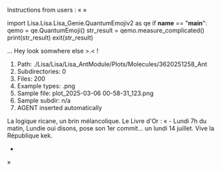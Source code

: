 Instructions from users : «
 »

import Lisa.Lisa.Lisa_Genie.QuantumEmojiv2 as qe
if __name__ == "__main__":
  qemo = qe.QuantumEmoji()
  str_result = qemo.measure_complicated()
  print(str_result)
  exit(str_result)

... Hey look somwhere else >.< !

1. Path: ./Lisa/Lisa/Lisa_AntModule/Plots/Molecules/3620251258_Ant
2. Subdirectories: 0
3. Files: 200
4. Example types: .png
5. Sample file: plot_2025-03-06 00-58-31_123.png
6. Sample subdir: n/a
7. AGENT inserted automatically

La logique ricane, un brin mélancolique.
Le Livre d'Or : « - Lundi 7h du matin, Lundie oui disons, pose son 1er commit... un lundi 14 juillet. Vive la République kek.
- <you agent message> 
»
